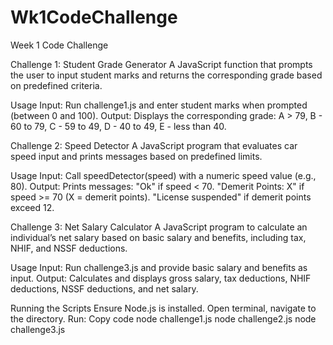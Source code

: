 # Wk1CodeChallenge

Week 1 Code Challenge

Challenge 1: Student Grade Generator
A JavaScript function that prompts the user to input student marks and returns the corresponding grade based on predefined criteria.

Usage
Input: Run challenge1.js and enter student marks when prompted (between 0 and 100).
Output: Displays the corresponding grade: A > 79, B - 60 to 79, C - 59 to 49, D - 40 to 49, E - less than 40.

Challenge 2: Speed Detector
A JavaScript program that evaluates car speed input and prints messages based on predefined limits.

Usage
Input: Call speedDetector(speed) with a numeric speed value (e.g., 80).
Output: Prints messages:
"Ok" if speed < 70.
"Demerit Points: X" if speed >= 70 (X = demerit points).
"License suspended" if demerit points exceed 12.

Challenge 3: Net Salary Calculator
A JavaScript program to calculate an individual’s net salary based on basic salary and benefits, including tax, NHIF, and NSSF deductions.

Usage
Input: Run challenge3.js and provide basic salary and benefits as input.
Output: Calculates and displays gross salary, tax deductions, NHIF deductions, NSSF deductions, and net salary.

Running the Scripts
Ensure Node.js is installed.
Open terminal, navigate to the directory.
Run:
Copy code
node challenge1.js
node challenge2.js
node challenge3.js
